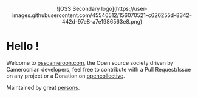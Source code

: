 <p align="center">
    ![OSS Secondary logo](https://user-images.githubusercontent.com/45546512/156070521-c626255d-8342-442d-97e8-a7e1986563e8.png)

</p>

# Hello !

Welcome to [osscameroon.com](https://osscameroon.com),  the Open source society driven by Cameroonian developers, feel free to contribute with a Pull Request/Issue on any project or a Donation on [opencollective](https://opencollective.com/osscameroon).


Maintained by great [persons](https://github.com/orgs/osscameroon/people).
